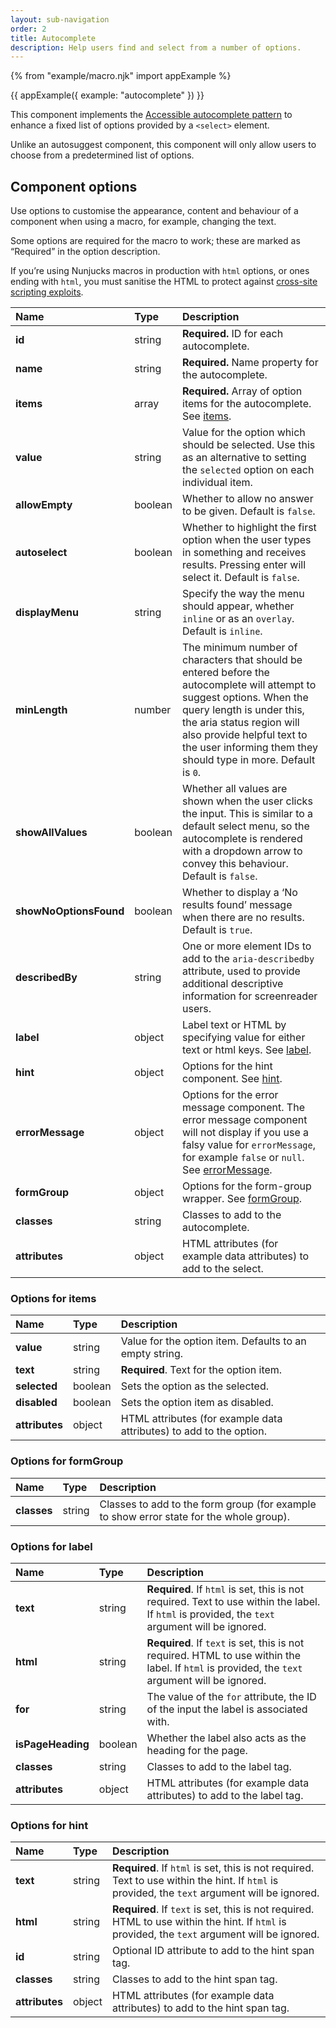 ```yaml
---
layout: sub-navigation
order: 2
title: Autocomplete
description: Help users find and select from a number of options.
---
```


{% from "example/macro.njk" import appExample %}

{{ appExample({
  example: "autocomplete"
}) }}

This component implements the [Accessible autocomplete pattern](https://github.com/alphagov/accessible-autocomplete) to enhance a fixed list of options provided by a `<select>` element.

Unlike an autosuggest component, this component will only allow users to choose from a predetermined list of options.

## Component options

Use options to customise the appearance, content and behaviour of a component when using a macro, for example, changing the text.

Some options are required for the macro to work; these are marked as “Required” in the option description.

If you’re using Nunjucks macros in production with `html` options, or ones ending with `html`, you must sanitise the HTML to protect against [cross-site scripting exploits](https://developer.mozilla.org/en-US/docs/Glossary/Cross-site_scripting).

| Name                   | Type    | Description                                                                                                                                                                                                                                                                      |
| :--------------------- | :------ | :------------------------------------------------------------------------------------------------------------------------------------------------------------------------------------------------------------------------------------------------------------------------------- |
| **id**                 | string  | **Required.** ID for each autocomplete.                                                                                                                                                                                                                                          |
| **name**               | string  | **Required.** Name property for the autocomplete.                                                                                                                                                                                                                                |
| **items**              | array   | **Required.** Array of option items for the autocomplete. See [items](#options-for-items).                                                                                                                                                                                       |
| **value**              | string  | Value for the option which should be selected. Use this as an alternative to setting the `selected` option on each individual item.                                                                                                                                              |
| **allowEmpty**         | boolean | Whether to allow no answer to be given. Default is `false`.                                                                                                                                                                                                                      |
| **autoselect**         | boolean | Whether to highlight the first option when the user types in something and receives results. Pressing enter will select it. Default is `false`.                                                                                                                                  |
| **displayMenu**        | string  | Specify the way the menu should appear, whether `inline` or as an `overlay`. Default is `inline`.                                                                                                                                                                                |
| **minLength**          | number  | The minimum number of characters that should be entered before the autocomplete will attempt to suggest options. When the query length is under this, the aria status region will also provide helpful text to the user informing them they should type in more. Default is `0`. |
| **showAllValues**      | boolean | Whether all values are shown when the user clicks the input. This is similar to a default select menu, so the autocomplete is rendered with a dropdown arrow to convey this behaviour. Default is `false`.                                                                       |
| **showNoOptionsFound** | boolean | Whether to display a ‘No results found’ message when there are no results. Default is `true`.                                                                                                                                                                                    |
| **describedBy**        | string  | One or more element IDs to add to the `aria-describedby` attribute, used to provide additional descriptive information for screenreader users.                                                                                                                                   |
| **label**              | object  | Label text or HTML by specifying value for either text or html keys. See [label](#options-for-label).                                                                                                                                                                            |
| **hint**               | object  | Options for the hint component. See [hint](#options-for-hint).                                                                                                                                                                                                                   |
| **errorMessage**       | object  | Options for the error message component. The error message component will not display if you use a falsy value for `errorMessage`, for example `false` or `null`. See [errorMessage](#options-for-errormessage).                                                                 |
| **formGroup**          | object  | Options for the form-group wrapper. See [formGroup](#options-for-formgroup).                                                                                                                                                                                                     |
| **classes**            | string  | Classes to add to the autocomplete.                                                                                                                                                                                                                                              |
| **attributes**         | object  | HTML attributes (for example data attributes) to add to the select.                                                                                                                                                                                                              |

### Options for items

| Name           | Type    | Description                                                         |
| :------------- | :------ | :------------------------------------------------------------------ |
| **value**      | string  | Value for the option item. Defaults to an empty string.             |
| **text**       | string  | **Required**. Text for the option item.                             |
| **selected**   | boolean | Sets the option as the selected.                                    |
| **disabled**   | boolean | Sets the option item as disabled.                                   |
| **attributes** | object  | HTML attributes (for example data attributes) to add to the option. |

### Options for formGroup

| Name        | Type   | Description                                                                             |
| :---------- | :----- | :-------------------------------------------------------------------------------------- |
| **classes** | string | Classes to add to the form group (for example to show error state for the whole group). |

### Options for label

| Name              | Type    | Description                                                                                                                                     |
| :---------------- | :------ | :---------------------------------------------------------------------------------------------------------------------------------------------- |
| **text**          | string  | **Required**. If `html` is set, this is not required. Text to use within the label. If `html` is provided, the `text` argument will be ignored. |
| **html**          | string  | **Required**. If `text` is set, this is not required. HTML to use within the label. If `html` is provided, the `text` argument will be ignored. |
| **for**           | string  | The value of the `for` attribute, the ID of the input the label is associated with.                                                             |
| **isPageHeading** | boolean | Whether the label also acts as the heading for the page.                                                                                        |
| **classes**       | string  | Classes to add to the label tag.                                                                                                                |
| **attributes**    | object  | HTML attributes (for example data attributes) to add to the label tag.                                                                          |

### Options for hint

| Name           | Type   | Description                                                                                                                                    |
| :------------- | :----- | :--------------------------------------------------------------------------------------------------------------------------------------------- |
| **text**       | string | **Required**. If `html` is set, this is not required. Text to use within the hint. If `html` is provided, the `text` argument will be ignored. |
| **html**       | string | **Required**. If `text` is set, this is not required. HTML to use within the hint. If `html` is provided, the `text` argument will be ignored. |
| **id**         | string | Optional ID attribute to add to the hint span tag.                                                                                             |
| **classes**    | string | Classes to add to the hint span tag.                                                                                                           |
| **attributes** | object | HTML attributes (for example data attributes) to add to the hint span tag.                                                                     |
